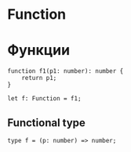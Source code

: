 # Function
# Функции

```
function f1(p1: number): number {
	return p1;
}

let f: Function = f1;
```

## Functional type

```
type f = (p: number) => number;
```

